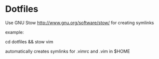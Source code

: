 Dotfiles
========

Use GNU Stow http://www.gnu.org/software/stow/
for creating symlinks

example:

cd dotfiles
&&
stow vim

automatically creates symlinks for .vimrc and .vim in $HOME

